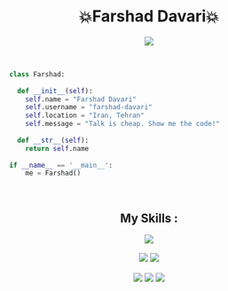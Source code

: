 <h1 align="center">
💥Farshad Davari💥
</h1>
<p align="center">
  <a href="https://github.com/DenverCoder1/readme-typing-svg"><img src="https://readme-typing-svg.herokuapp.com?lines=Full+Stack+Web+Developer&center=true"></a>
</p>  

</br>

```python
class Farshad:
    
  def __init__(self):
    self.name = "Farshad Davari"
    self.username = "farshad-davari"
    self.location = "Iran, Tehran"
    self.message = "Talk is cheap. Show me the code!"
    
  def __str__(self):
    return self.name
    
if __name__ == '__main__':
    me = Farshad()
```

</br>

<div align="center">
  <h2>My Skills : </h2>
  <img src="https://img.shields.io/badge/Blockchain-The%20Master's%20Thesis-purple/?style=for-the-badge&logo=appveyor">
  </br>
  </br>
  <img src="https://img.shields.io/badge/Javascript-My%20First%20Language-yellow">
  <img src="https://img.shields.io/badge/Python-My%20Second%20Language-blue">
  </br>
  </br>
  <img src="https://img.shields.io/badge/React%20JS-My%20Expert-purple">
  <img src="https://img.shields.io/badge/Django-My%20Backend%20Mate-red">
  <img src="https://img.shields.io/badge/HTML%20%26%20CSS-The%20Magic%20Tools-ff69b4">
</div>
